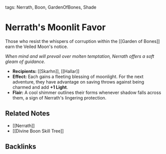 tags: Nerrath, Boon, GardenOfBones, Shade

# Nerrath's Moonlit Favor

Those who resist the whispers of corruption within the [[Garden of Bones]] earn the Veiled Moon's notice.

*When mind and will prevail over molten temptation, Nerrath offers a soft gleam of guidance.*

- **Recipients:** [[Skarhn]], [[Hallar]]
- **Effect:** Each gains a fleeting blessing of moonlight. For the next adventure, they have advantage on saving throws against being charmed and add **+1 Light**.
- **Flair:** A cool shimmer outlines their forms whenever shadow falls across them, a sign of Nerrath's lingering protection.

## Related Notes
- [[Nerrath]]
- [[Divine Boon Skill Tree]]

## Backlinks
